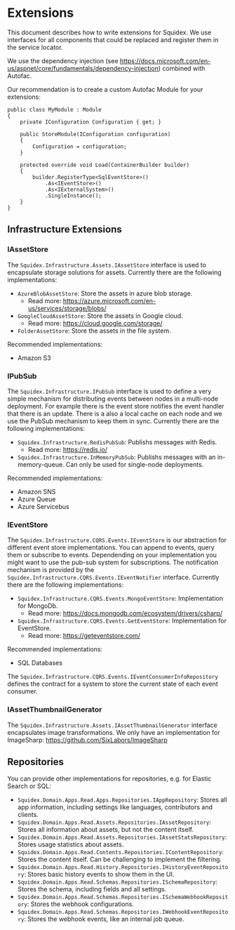 # Extensions

This document describes how to write extensions for Squidex. We use interfaces for all components that could be replaced and register them in the service locator.

We use the dependency injection (see https://docs.microsoft.com/en-us/aspnet/core/fundamentals/dependency-injection) combined with Autofac.

Our recommendation is to create a custom Autofac Module for your extensions:

    public class MyModule : Module
    {
        private IConfiguration Configuration { get; }

        public StoreModule(IConfiguration configuration)
        {
            Configuration = configuration;
        }

        protected override void Load(ContainerBuilder builder)
        {
            builder.RegisterType<SqlEventStore>()
                .As<IEventStore>()
                .As<IExternalSystem>()
                .SingleInstance();
        }
    }

## Infrastructure Extensions

### IAssetStore

The `Squidex.Infrastructure.Assets.IAssetStore` interface is used to encapsulate storage solutions for assets. Currently there are the following implementations:

* `AzureBlobAssetStore`: Store the assets in azure blob storage.
    * Read more: https://azure.microsoft.com/en-us/services/storage/blobs/
* `GoogleCloudAssetStore`: Store the assets in Google cloud.
    * Read more: https://cloud.google.com/storage/
* `FolderAssetStore`: Store the assets in the file system.

Recommended implementations:

* Amazon S3

### IPubSub

The `Squidex.Infrastructure.IPubSub` interface is used to define a very simple mechanism for distributing events between nodes in a multi-node deployment. For example there is the event store notifies the event handler that there is an update. There is a also a local cache on each node and we use the PubSub mechanism to keep them in sync. Currently there are the following implementations:

* `Squidex.Infrastructure.RedisPubSub`: Publishs messages with Redis. 
    * Read more: https://redis.io/
* `Squidex.Infrastructure.InMemoryPubSub`: Publishs messages with an in-memory-queue. Can only be used for single-node deployments.

Recommended implementations:

* Amazon SNS
* Azure Queue
* Azure Servicebus

### IEventStore

The `Squidex.Infrastructure.CQRS.Events.IEventStore` is our abstraction for different event store implementations. You can append to events, query them or subscribe to events. Dependending on your implementation you might want to use the pub-sub system for subscriptions. The notification mechanism is provided by the `Squidex.Infrastructure.CQRS.Events.IEventNotifier` interface. Currently there are the following implementations:

* `Squidex.Infrastructure.CQRS.Events.MongoEventStore`: Implementation for MongoDb. 
    * Read more: https://docs.mongodb.com/ecosystem/drivers/csharp/
* `Squidex.Infrastructure.CQRS.Events.GetEventStore`: Implementation for EventStore. 
    * Read more: https://geteventstore.com/

Recommended implementations:

* SQL Databases

The `Squidex.Infrastructure.CQRS.Events.IEventConsumerInfoRepository` defines the contract for a system to store the current state of each event consumer.

### IAssetThumbnailGenerator

The `Squidex.Infrastructure.Assets.IAssetThumbnailGenerator` interface encapsulates image transformations. We only have an implementation for ImageSharp: https://github.com/SixLabors/ImageSharp

## Repositories

You can provide other implementations for repositories, e.g. for Elastic Search or SQL:

* `Squidex.Domain.Apps.Read.Apps.Repositories.IAppRepository`: Stores all app information, including settings like languages, contributors and clients.
* `Squidex.Domain.Apps.Read.Assets.Repositories.IAssetRepository`: Stores all information about assets, but not the content itself.
* `Squidex.Domain.Apps.Read.Assets.Repositories.IAssetStatsRepository`: Stores usage statistics about assets.
* `Squidex.Domain.Apps.Read.Contents.Repositories.IContentRepository`: Stores the content itself. Can be challenging to implement the filtering.
* `Squidex.Domain.Apps.Read.History.Repositories.IHistoryEventRepository`: Stores basic history events to show them in the UI.
* `Squidex.Domain.Apps.Read.Schemas.Repositories.ISchemaRepository`: Stores the schema, including fields and all settings.
* `Squidex.Domain.Apps.Read.Schemas.Repositories.ISchemaWebhookRepository`: Stores the webhook configurations.
* `Squidex.Domain.Apps.Read.Schemas.Repositories.IWebhookEventRepository`: Stores the webhook events, like an internal job queue.